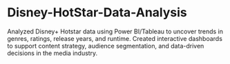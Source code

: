 # Disney-HotStar-Data-Analysis
Analyzed Disney+ Hotstar data using Power BI/Tableau to uncover trends in genres, ratings, release years, and runtime. Created interactive dashboards to support content strategy, audience segmentation, and data-driven decisions in the media industry.
